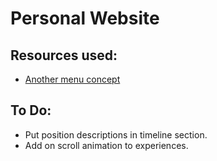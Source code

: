 # Personal Website
## Resources used:
* [Another menu concept](https://codepen.io/RSH87/pen/rmgYbo)

## To Do:
* Put position descriptions in timeline section.
* Add on scroll animation to experiences.
